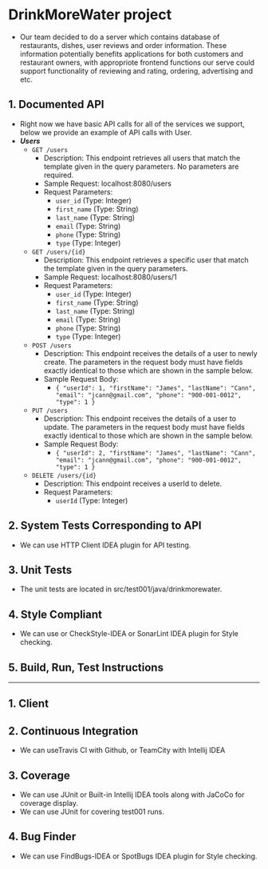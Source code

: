 # DrinkMoreWater project
* Our team decided to do a server which contains database of restaurants, dishes, user reviews and order information. These information potentially benefits applications for both customers and restaurant owners, with appropriote frontend functions our serve could support functionality of reviewing and rating, ordering, advertising and etc.

## 1. Documented API
* Right now we have basic API calls for all of the services we support, below we provide an example of API calls with User.
* ___Users___
     * `GET /users`  
          * Description: This endpoint retrieves all users that match the template given in the query parameters. No parameters are required.  
          * Sample Request: localhost:8080/users  
          * Request Parameters:  
               * `user_id` (Type: Integer)  
               * `first_name` (Type: String)  
               * `last_name` (Type: String)  
               * `email` (Type: String)  
               * `phone` (Type: String)  
               * `type` (Type: Integer)  
    * `GET /users/{id}`  
        * Description: This endpoint retrieves a specific user that match the template given in the query parameters.  
        * Sample Request: localhost:8080/users/1  
        * Request Parameters:  
            * `user_id` (Type: Integer)  
            * `first_name` (Type: String)  
            * `last_name` (Type: String)  
            * `email` (Type: String)  
            * `phone` (Type: String)  
            * `type` (Type: Integer)  
    * `POST /users`  
        * Description: This endpoint receives the details of a user to newly create. The parameters in the request body must have fields exactly identical to those which are shown in the sample below.  
        * Sample Request Body:  
            * `{ "userId": 1, "firstName": "James", "lastName": "Cann", "email": "jcann@gmail.com", "phone": "900-001-0012", "type": 1 }`  
    * `PUT /users`  
        * Description: This endpoint receives the details of a user to update. The parameters in the request body must have fields exactly identical to those which are shown in the sample below.  
        * Sample Request Body:  
            * `{ "userId": 2, "firstName": "James", "lastName": "Cann", "email": "jcann@gmail.com", "phone": "900-001-0012", "type": 1 }`  
    * `DELETE /users/{id}`  
        * Description: This endpoint receives a userId to delete.  
        * Request Parameters:  
            * `userId` (Type: Integer)  
            
## 2. System Tests Corresponding to API
  * We can use HTTP Client IDEA plugin for API testing.
## 3. Unit Tests
  * The unit tests are located in src/test001/java/drinkmorewater.

## 4. Style Compliant
  * We can use or CheckStyle-IDEA or SonarLint IDEA plugin for Style checking.

## 5. Build, Run, Test Instructions

-------------------------------------------------------------------------------------------------------------------------------------------------------------------

## 1. Client

## 2. Continuous Integration
  * We can useTravis CI with Github, or TeamCity with Intellij IDEA
## 3. Coverage
  * We can use JUnit or Built-in Intellij IDEA tools along with JaCoCo for coverage display. 
  * We can use JUnit for covering test001 runs.
## 4. Bug Finder
  * We can use FindBugs-IDEA or SpotBugs IDEA plugin for Style checking.
